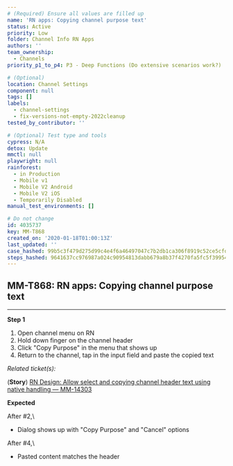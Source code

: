 ```yaml
---
# (Required) Ensure all values are filled up
name: 'RN apps: Copying channel purpose text'
status: Active
priority: Low
folder: Channel Info RN Apps
authors: ''
team_ownership:
  - Channels
priority_p1_to_p4: P3 - Deep Functions (Do extensive scenarios work?)

# (Optional)
location: Channel Settings
component: null
tags: []
labels:
  - channel-settings
  - fix-versions-not-empty-2022cleanup
tested_by_contributor: ''

# (Optional) Test type and tools
cypress: N/A
detox: Update
mmctl: null
playwright: null
rainforest:
  - in Production
  - Mobile v1
  - Mobile V2 Android
  - Mobile V2 iOS
  - Temporarily Disabled
manual_test_environments: []

# Do not change
id: 4035737
key: MM-T868
created_on: '2020-01-18T01:00:13Z'
last_updated: ''
case_hashed: 99b5c3f479d275d99c4e4f6a46497047c7b2db1ca306f8919c52ce5cfd28b74d50f9e3f71c5b687d0ba97477353ee363
steps_hashed: 9641637cc976987a024c90954813dabb679a8b37f4270fa5fc5f399548965bc5e27d94e367c7999829322c6f7e26bdc1
---
```


<!-- (Auto-generated) Based on frontmatter's "key" and "name" -->

## MM-T868: RN apps: Copying channel purpose text

---

**Step 1**

1. Open channel menu on RN
2. Hold down finger on the channel header
3. Click "Copy Purpose" in the menu that shows up
4. Return to the channel, tap in the input field and paste the copied text

_Related ticket(s):_

(**Story**) [RN Design: Allow select and copying channel header text using native handling — MM-14303](https://mattermost.atlassian.net/browse/MM-14303)

**Expected**

After #2,\\

- Dialog shows up with "Copy Purpose" and "Cancel" options

After #4,\\

- Pasted content matches the header

